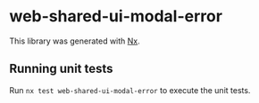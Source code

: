 # web-shared-ui-modal-error

This library was generated with [Nx](https://nx.dev).

## Running unit tests

Run `nx test web-shared-ui-modal-error` to execute the unit tests.
